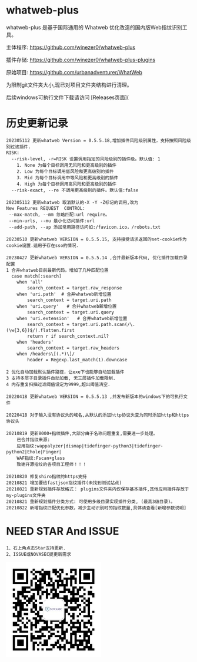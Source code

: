 # whatweb-plus 

whatweb-plus 是基于国际通用的 Whatweb 优化改造的国内版Web指纹识别工具。

主体程序:
https://github.com/winezer0/whatweb-plus

插件存储:
https://github.com/winezer0/whatweb-plus-plugins

原始项目:
https://github.com/urbanadventurer/WhatWeb



为限制git文件夹大小,现已对项目文件夹结构进行清理。

后续windows可执行文件下载请访问 [Releases页面](



# 历史更新记录

    202305112 更新whatweb Version = 0.5.5.18,增加插件风险级别属性，支持按照风险级别过滤插件.
    RISK:
      --risk-level, -r=RISK 设置调用指定的风险级别的插件级。默认值: 1
        1. None 为每个目标调用无风险和更高级别的插件
        2. Low 为每个目标调用低风险和更高级别的插件
        3. Mid 为每个目标调用中等风险和更高级别的插件
        4. High 为每个目标调用高风险和更高级别的插件
      --risk-exact, --re 不调用更高级别的插件。默认值:false
    
    202305112 更新whatweb 取消默认的-X -Y -Z标记的调用,改为
    New Features REQUEST  CONTROL:
     --max-match, --mm 忽略匹配:url require。
     --min-urls, --mu 最小化访问插件:url
     --add-path, --ap 添加常用路径访问如:/favicon.ico，/robots.txt
     
    20230510 更新whatweb VERSION = 0.5.5.15, 支持接受请求返回的set-cookie作为cookie设置.适用于存在sso的情况.
    
    20230427 更新whatweb VERSION = 0.5.5.14 ,合并最新版本代码, 优化插件加载目录配置
    1 合并whatweb目前最新代码，增加了几种匹配位置
      case match[:search]
        when 'all'
            search_context = target.raw_response
        when 'uri.path'  # 合并whatweb新增位置
            search_context = target.uri.path 
        when 'uri.query'   # 合并whatweb新增位置
            search_context = target.uri.query
        when 'uri.extension'   # 合并whatweb新增位置
            search_context = target.uri.path.scan(/\.(\w{3,6})$/).flatten.first
            return r if search_context.nil?
        when 'headers'
            search_context = target.raw_headers
        when /headers\[(.*)\]/
            header = Regexp.last_match(1).downcase
    
    2 优化自动加载默认插件路径，让exe下也能够自动加载插件
    3 支持多层子目录插件自动加载, 无三层插件加载限制.
    4 内存重复扫描过滤阈值设定为9999,超出阈值清空.
    
    20220418 更新whatweb VERSION = 0.5.5.13 ,并发布新版本的windows下的可执行文件
    
    20220418 对于输入没有协议头的域名,从默认的添加http协议头变为同时添加http和https协议头
    
    20210819 更新8000+指纹插件,大部分由于名称问题重复,需要进一步处理。
        已合并指纹来源:
        应用指纹:wappalyzer|dismap|tidefinger-python3|tidefinger-python2|Ehole|Finger|   
        WAF指纹:Fscan+glass    
        致谢开源指纹的各项目工程师！！！
        
    20210820 修复shiro指纹的https支持
    20210821 增加要给fastjson指纹插件(未找到测试站点)
    20210821 重新规划插件存放格式： plugins文件夹内仅保存基本插件,其他应用插件存放于my-plugins文件夹
    20210821 重新规划插件分类方式: 可使用多级目录实现插件分类, (最高3级目录)。
    20210822 新增指纹匹配优化参数，减少主动识别时的指纹数量,具体请查看[新增参数说明]



# NEED STAR And ISSUE

```
1、右上角点击Star支持更新.
2、ISSUE或NOVASEC提更新需求
```

![NOVASEC](NOVASEC.jpg)
